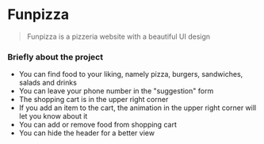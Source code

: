 # Funpizza
> Funpizza is a pizzeria website with a beautiful UI design

### Briefly about the project

<ul>
    <li>You can find food to your liking, namely pizza, burgers, sandwiches, salads and drinks <br/></li>
    <li>You can leave your phone number in the "suggestion" form <br/></li>
    <li>The shopping cart is in the upper right corner <br/></li>
    <li>If you add an item to the cart, the animation in the upper right corner will let you know about it <br/></li>
    <li>You can add or remove food from shopping cart <br/></li>
    <li>You can hide the header for a better view <br/></li>
</ul>
